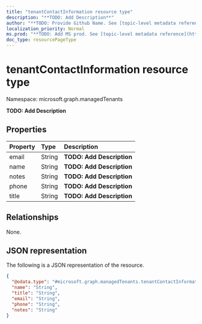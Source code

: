 ```yaml
---
title: "tenantContactInformation resource type"
description: "**TODO: Add Description**"
author: "**TODO: Provide Github Name. See [topic-level metadata reference](https://msgo.azurewebsites.net/add/document/guidelines/metadata.html#topic-level-metadata)**"
localization_priority: Normal
ms.prod: "**TODO: Add MS prod. See [topic-level metadata reference](https://msgo.azurewebsites.net/add/document/guidelines/metadata.html#topic-level-metadata)**"
doc_type: resourcePageType
---
```


# tenantContactInformation resource type

Namespace: microsoft.graph.managedTenants



**TODO: Add Description**

## Properties
|Property|Type|Description|
|:---|:---|:---|
|email|String|**TODO: Add Description**|
|name|String|**TODO: Add Description**|
|notes|String|**TODO: Add Description**|
|phone|String|**TODO: Add Description**|
|title|String|**TODO: Add Description**|

## Relationships
None.

## JSON representation
The following is a JSON representation of the resource.
<!-- {
  "blockType": "resource",
  "@odata.type": "microsoft.graph.managedTenants.tenantContactInformation"
}
-->
``` json
{
  "@odata.type": "#microsoft.graph.managedTenants.tenantContactInformation",
  "name": "String",
  "title": "String",
  "email": "String",
  "phone": "String",
  "notes": "String"
}
```

